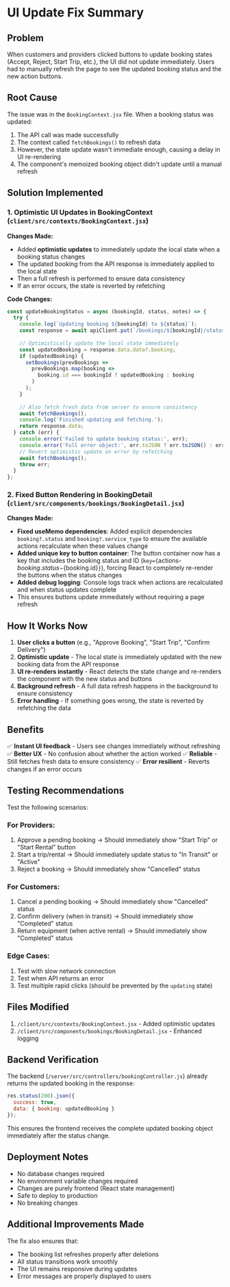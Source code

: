 # UI Update Fix Summary

## Problem
When customers and providers clicked buttons to update booking states (Accept, Reject, Start Trip, etc.), the UI did not update immediately. Users had to manually refresh the page to see the updated booking status and the new action buttons.

## Root Cause
The issue was in the `BookingContext.jsx` file. When a booking status was updated:
1. The API call was made successfully
2. The context called `fetchBookings()` to refresh data
3. However, the state update wasn't immediate enough, causing a delay in UI re-rendering
4. The component's memoized booking object didn't update until a manual refresh

## Solution Implemented

### 1. Optimistic UI Updates in BookingContext (`client/src/contexts/BookingContext.jsx`)

**Changes Made:**
- Added **optimistic updates** to immediately update the local state when a booking status changes
- The updated booking from the API response is immediately applied to the local state
- Then a full refresh is performed to ensure data consistency
- If an error occurs, the state is reverted by refetching

**Code Changes:**
```javascript
const updateBookingStatus = async (bookingId, status, notes) => {
  try {
    console.log(`Updating booking ${bookingId} to ${status}`);
    const response = await apiClient.put(`/bookings/${bookingId}/status`, { status, notes });
    
    // Optimistically update the local state immediately
    const updatedBooking = response.data.data?.booking;
    if (updatedBooking) {
      setBookings(prevBookings => 
        prevBookings.map(booking => 
          booking.id === bookingId ? updatedBooking : booking
        )
      );
    }
    
    // Also fetch fresh data from server to ensure consistency
    await fetchBookings();
    console.log('Finished updating and fetching.');
    return response.data;
  } catch (err) {
    console.error('Failed to update booking status:', err);
    console.error('Full error object:', err.toJSON ? err.toJSON() : err);
    // Revert optimistic update on error by refetching
    await fetchBookings();
    throw err;
  }
};
```

### 2. Fixed Button Rendering in BookingDetail (`client/src/components/bookings/BookingDetail.jsx`)

**Changes Made:**
- **Fixed useMemo dependencies**: Added explicit dependencies `booking?.status` and `booking?.service_type` to ensure the available actions recalculate when these values change
- **Added unique key to button container**: The button container now has a key that includes the booking status and ID (`key={`actions-${booking.status}-${booking.id}`}`), forcing React to completely re-render the buttons when the status changes
- **Added debug logging**: Console logs track when actions are recalculated and when status updates complete
- This ensures buttons update immediately without requiring a page refresh

## How It Works Now

1. **User clicks a button** (e.g., "Approve Booking", "Start Trip", "Confirm Delivery")
2. **Optimistic update** - The local state is immediately updated with the new booking data from the API response
3. **UI re-renders instantly** - React detects the state change and re-renders the component with the new status and buttons
4. **Background refresh** - A full data refresh happens in the background to ensure consistency
5. **Error handling** - If something goes wrong, the state is reverted by refetching the data

## Benefits

✅ **Instant UI feedback** - Users see changes immediately without refreshing
✅ **Better UX** - No confusion about whether the action worked
✅ **Reliable** - Still fetches fresh data to ensure consistency
✅ **Error resilient** - Reverts changes if an error occurs

## Testing Recommendations

Test the following scenarios:

### For Providers:
1. Approve a pending booking → Should immediately show "Start Trip" or "Start Rental" button
2. Start a trip/rental → Should immediately update status to "In Transit" or "Active"
3. Reject a booking → Should immediately show "Cancelled" status

### For Customers:
1. Cancel a pending booking → Should immediately show "Cancelled" status
2. Confirm delivery (when in transit) → Should immediately show "Completed" status
3. Return equipment (when active rental) → Should immediately show "Completed" status

### Edge Cases:
1. Test with slow network connection
2. Test when API returns an error
3. Test multiple rapid clicks (should be prevented by the `updating` state)

## Files Modified

1. `/client/src/contexts/BookingContext.jsx` - Added optimistic updates
2. `/client/src/components/bookings/BookingDetail.jsx` - Enhanced logging

## Backend Verification

The backend (`/server/src/controllers/bookingController.js`) already returns the updated booking in the response:
```javascript
res.status(200).json({
  success: true,
  data: { booking: updatedBooking }
});
```

This ensures the frontend receives the complete updated booking object immediately after the status change.

## Deployment Notes

- No database changes required
- No environment variable changes required
- Changes are purely frontend (React state management)
- Safe to deploy to production
- No breaking changes

## Additional Improvements Made

The fix also ensures that:
- The booking list refreshes properly after deletions
- All status transitions work smoothly
- The UI remains responsive during updates
- Error messages are properly displayed to users
